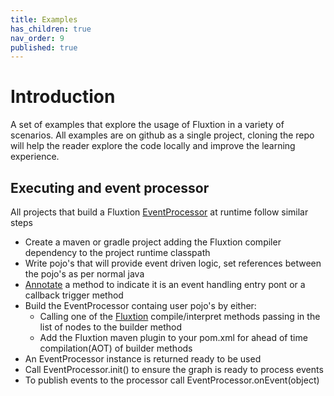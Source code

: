 ```yaml
---
title: Examples
has_children: true
nav_order: 9
published: true
---
```


# Introduction

A set of examples that explore the usage of Fluxtion in a variety of scenarios. All examples are on github as a single 
project, cloning the repo will help the reader explore the code locally and improve the learning experience.

## Executing and event processor

All projects that build a Fluxtion [EventProcessor]({{site.EventProcessor_link}}) at runtime follow similar steps

- Create a maven or gradle project adding the Fluxtion compiler dependency to the project runtime classpath
- Write pojo's that will provide event driven logic, set references between the pojo's as per normal java
- [Annotate]({{site.fluxtion_src_runtime}}/annotations/) a method to indicate it is an event handling entry pont or a callback trigger method
- Build the EventProcessor containg user pojo's by either:
    - Calling one of the [Fluxtion]({{site.Fluxtion_link}}) compile/interpret methods passing in the list of nodes to the builder method
    - Add the Fluxtion maven plugin to your pom.xml for ahead of time compilation(AOT) of builder methods
- An EventProcessor instance is returned ready to be used
- Call EventProcessor.init() to ensure the graph is ready to process events
- To publish events to the processor call EventProcessor.onEvent(object)
